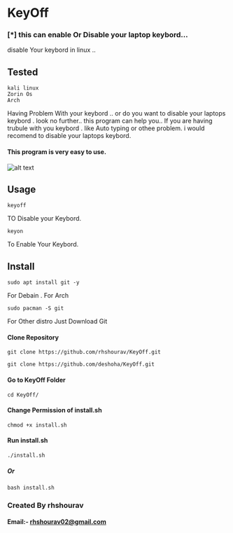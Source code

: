 
# KeyOff
### [*] this can enable Or Disable your laptop keybord...
disable Your keybord in linux ..
## Tested
```
kali linux
Zorin Os
Arch
```
Having Problem With your keybord .. or do you want to disable your laptops keybord . look no further..
this program can help you..
If you are having trubule with you keybord . like Auto typing or othee problem.
i would recomend to disable your laptops keybord.
#### This program is very easy to use.

![alt text](https://github.com/deshoha/Keyoff/blob/main/keyoff.png?raw=true)


## Usage

```
keyoff 
```
TO Disable your Keybord.
```
keyon
```
To Enable Your Keybord.


## Install
```
sudo apt install git -y
```
For Debain .
For Arch 
```
sudo pacman -S git
```
For Other distro 
Just Download Git

#### Clone Repository
```
git clone https://github.com/rhshourav/KeyOff.git
```
```
git clone https://github.com/deshoha/KeyOff.git
```
#### Go to KeyOff Folder
```
cd KeyOff/
```

#### Change Permission of install.sh
```
chmod +x install.sh
```

#### Run install.sh
```
./install.sh
```
##### Or
```
bash install.sh
```


### Created By rhshourav
#### Email:- rhshourav02@gmail.com

